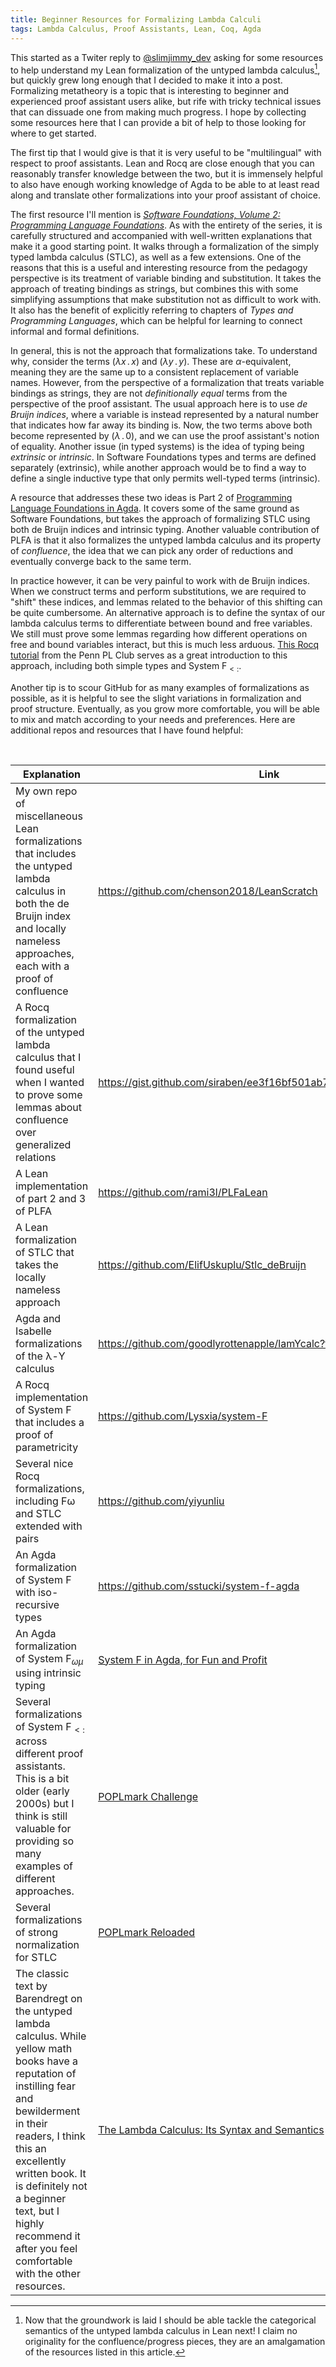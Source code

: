 ```yaml
---
title: Beginner Resources for Formalizing Lambda Calculi
tags: Lambda Calculus, Proof Assistants, Lean, Coq, Agda
---
```


This started as a Twiter reply to [@slimjimmy_dev](https://x.com/slimjimmy_dev)
asking for some resources to help understand my Lean formalization of the
untyped lambda calculus[^catsem], but quickly grew long enough that I decided to
make it into a post. Formalizing metatheory is a topic that is interesting to
beginner and experienced proof assistant users alike, but rife with tricky
technical issues that can dissuade one from making much progress. I hope by
collecting some resources here that I can provide a bit of help to those looking
for where to get started.

[^catsem]: Now that the groundwork is laid I should be able tackle the
    categorical semantics of the untyped lambda calculus in Lean next! I claim
    no originality for the confluence/progress pieces, they are an amalgamation
    of the resources listed in this article.

The first tip that I would give is that it is very useful to be "multilingual"
with respect to proof assistants. Lean and Rocq are close enough that you can
reasonably transfer knowledge between the two, but it is immensely helpful to
also have enough working knowledge of Agda to be able to at least read along and
translate other formalizations into your proof assistant of choice.

The first resource I'll mention is *[Software Foundations, Volume 2: Programming
Language
Foundations](https://softwarefoundations.cis.upenn.edu/plf-current/toc.html)*.
As with the entirety of the series, it is carefully structured and accompanied
with well-written explanations that make it a good starting point. It walks
through a formalization of the simply typed lambda calculus (STLC), as well as a
few extensions. One of the reasons that this is a useful and interesting
resource from the pedagogy perspective is its treatment of variable binding and
substitution. It takes the approach of treating bindings as strings, but
combines this with some simplifying assumptions that make substitution not as
difficult to work with. It also has the benefit of explicitly referring to
chapters of *Types and Programming Languages*, which can be helpful for learning
to connect informal and formal definitions.

In general, this is not the approach that formalizations take. To understand
why, consider the terms $(\lambda x \, . \, x)$ and $(\lambda y \, . \, y)$.
These are $\alpha$-equivalent, meaning they are the same up to a consistent
replacement of variable names. However, from the perspective of a formalization
that treats variable bindings as strings, they are not *definitionally equal*
terms from the perspective of the proof assistant. The usual approach here is to
use *de Bruijn indices*, where a variable is instead represented by a natural
number that indicates how far away its binding is. Now, the two terms above both
become represented by  $(\lambda \, . \, 0)$, and we can use the proof
assistant's notion of equality. Another issue (in typed systems) is the idea of
typing being *extrinsic* or *intrinsic*.  In Software Foundations types and
terms are defined separately (extrinsic), while another approach would be to
find a way to define a single inductive type that only permits well-typed terms
(intrinsic).

A resource that addresses these two ideas is Part 2 of [Programming Language
Foundations in Agda](https://plfa.github.io/). It covers some of the same ground
as Software Foundations, but takes the approach of formalizing STLC using both
de Bruijn indices and intrinsic typing. Another valuable contribution of PLFA is
that it also formalizes the untyped lambda calculus and its property of
*confluence*, the idea that we can pick any order of reductions and eventually
converge back to the same term.

In practice however, it can be very painful to work with de Bruijn indices. When
we construct terms and perform substitutions, we are required to "shift" these
indices, and lemmas related to the behavior of this shifting can be quite
cumbersome. An alternative approach is to define the syntax of our lambda
calculus terms to differentiate between bound and free variables. We still must
prove some lemmas regarding how different operations on free and bound variables
interact, but this is much less arduous. [This Rocq
tutorial](https://www.cis.upenn.edu/~plclub/popl08-tutorial/code/) from the Penn
PL Club serves as a great introduction to this approach, including both simple
types and System F$_{<:}$.

Another tip is to scour GitHub for as many examples of formalizations as
possible, as it is helpful to see the slight variations in formalization and
proof structure. Eventually, as you grow more comfortable, you will be able to
mix and match according to your needs and preferences. Here are additional repos
and resources that I have found helpful:

&nbsp;

| Explanation  | Link | 
| ---  | --- |
| My own repo of miscellaneous Lean formalizations that includes the untyped lambda calculus in both the de Bruijn index and locally nameless approaches, each with a proof of confluence  | <https://github.com/chenson2018/LeanScratch> |
| A Rocq formalization of the untyped lambda calculus that I found useful when I wanted to prove some lemmas about confluence over generalized relations  | <https://gist.github.com/siraben/ee3f16bf501ab7ecb49d63ecd3a2d2b1> |
| A Lean implementation of part 2 and 3 of PLFA  | <https://github.com/rami3l/PLFaLean> |
| A Lean formalization of STLC that takes the locally nameless approach  | <https://github.com/ElifUskuplu/Stlc_deBruijn> |
| Agda and Isabelle formalizations of the λ-Y calculus  | <https://github.com/goodlyrottenapple/lamYcalc?tab=readme-ov-file> |
| A Rocq implementation of System F that includes a proof of parametricity  | <https://github.com/Lysxia/system-F> |
| Several nice Rocq formalizations, including Fω and STLC extended with pairs  | <https://github.com/yiyunliu> |
| An Agda formalization of System F with iso-recursive types  | <https://github.com/sstucki/system-f-agda> |
| An Agda formalization of System F$_\omega$$_\mu$ using intrinsic typing  | [System F in Agda, for Fun and Profit](https://homepages.inf.ed.ac.uk/wadler/papers/mpc-2019/system-f-in-agda.pdf) |
| Several formalizations of System F$_{<:}$ across different proof assistants. This is a bit older (early 2000s) but I think is still valuable for providing so many examples of different approaches.  | [POPLmark Challenge](https://www.seas.upenn.edu/~plclub/poplmark/) |
| Several formalizations of strong normalization for STLC | [POPLmark Reloaded](https://poplmark-reloaded.github.io/) |
| The classic text by Barendregt on the untyped lambda calculus. While yellow math books have a reputation of instilling fear and bewilderment in their readers, I think this an excellently written book. It is definitely not a beginner text, but I highly recommend it after you feel comfortable with the other resources.  | [The Lambda Calculus: Its Syntax and Semantics](https://www.amazon.com/Calculus-Semantics-Studies-Foundations-Mathematics/dp/0444875085) |

